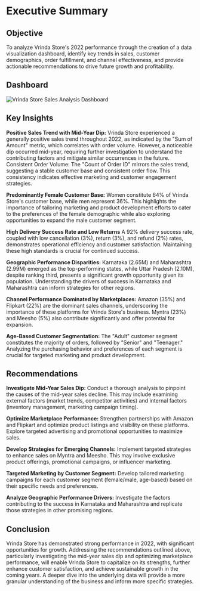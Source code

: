 # Executive Summary
## Objective 
To analyze Vrinda Store's 2022 performance through the creation of a data visualization dashboard, identify key trends in sales, customer demographics, order fulfillment, and channel effectiveness, and provide actionable recommendations to drive future growth and profitability.
## Dashboard
![Vrinda Store Sales Analysis Dashboard](https://github.com/user-attachments/assets/f8e283bc-a626-410c-a8b3-3ae993df57b6)

## Key Insights

**Positive Sales Trend with Mid-Year Dip:** Vrinda Store experienced a generally positive sales trend throughout 2022, as indicated by the "Sum of Amount" metric, which correlates with order volume. However, a noticeable dip occurred mid-year, requiring further investigation to understand the contributing factors and mitigate similar occurrences in the future.
Consistent Order Volume: The "Count of Order ID" mirrors the sales trend, suggesting a stable customer base and consistent order flow. This consistency indicates effective marketing and customer engagement strategies.

**Predominantly Female Customer Base:** Women constitute 64% of Vrinda Store's customer base, while men represent 36%. This highlights the importance of tailoring marketing and product development efforts to cater to the preferences of the female demographic while also exploring opportunities to expand the male customer segment.

**High Delivery Success Rate and Low Returns** A 92% delivery success rate, coupled with low cancellation (3%), return (3%), and refund (2%) rates, demonstrates operational efficiency and customer satisfaction. Maintaining these high standards is crucial for continued success.

**Geographic Performance Disparities:** Karnataka (2.65M) and Maharashtra (2.99M) emerged as the top-performing states, while Uttar Pradesh (2.10M), despite ranking third, presents a significant growth opportunity given its population. Understanding the drivers of success in Karnataka and Maharashtra can inform strategies for other regions.

**Channel Performance Dominated by Marketplaces:** Amazon (35%) and Flipkart (22%) are the dominant sales channels, underscoring the importance of these platforms for Vrinda Store's business. Myntra (23%) and Meesho (5%) also contribute significantly and offer potential for expansion.

**Age-Based Customer Segmentation:** The "Adult" customer segment constitutes the majority of orders, followed by "Senior" and "Teenager." Analyzing the purchasing behavior and preferences of each segment is crucial for targeted marketing and product development.

## Recommendations

**Investigate Mid-Year Sales Dip:** Conduct a thorough analysis to pinpoint the causes of the mid-year sales decline. This may include examining external factors (market trends, competitor activities) and internal factors (inventory management, marketing campaign timing).

**Optimize Marketplace Performance:** Strengthen partnerships with Amazon and Flipkart and optimize product listings and visibility on these platforms. Explore targeted advertising and promotional opportunities to maximize sales.

**Develop Strategies for Emerging Channels:** Implement targeted strategies to enhance sales on Myntra and Meesho. This may involve exclusive product offerings, promotional campaigns, or influencer marketing.

**Targeted Marketing by Customer Segment:** Develop tailored marketing campaigns for each customer segment (female/male, age-based) based on their specific needs and preferences.

**Analyze Geographic Performance Drivers:** Investigate the factors contributing to the success in Karnataka and Maharashtra and replicate those strategies in other promising regions.

## Conclusion

Vrinda Store has demonstrated strong performance in 2022, with significant opportunities for growth. Addressing the recommendations outlined above, particularly investigating the mid-year sales dip and optimizing marketplace performance, will enable Vrinda Store to capitalize on its strengths, further enhance customer satisfaction, and achieve sustainable growth in the coming years.  A deeper dive into the underlying data will provide a more granular understanding of the business and inform more specific strategies.
